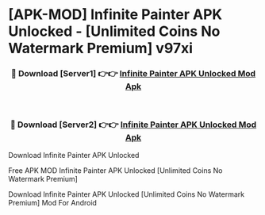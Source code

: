 # [APK-MOD] Infinite Painter APK Unlocked - [Unlimited Coins No Watermark Premium] v97xi



<div align="center">
<h3>🔴 Download [Server1] 👉👉 <a href="https://momento.my/?title=Infinite_Painter_APK_Unlocked">Infinite Painter APK Unlocked Mod Apk</a></h3><br>

<h3>🔴 Download [Server2] 👉👉 <a href="https://momento.my/?title=Infinite_Painter_APK_Unlocked">Infinite Painter APK Unlocked Mod Apk</a></h3>
</div>



Download Infinite Painter APK Unlocked 

Free APK MOD Infinite Painter APK Unlocked [Unlimited Coins No Watermark Premium]

Download Infinite Painter APK Unlocked [Unlimited Coins No Watermark Premium] Mod For Android
